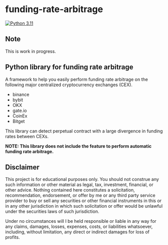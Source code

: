 # funding-rate-arbitrage
[![Python 3.11](https://img.shields.io/badge/python-3.11-blue.svg)](https://www.python.org/downloads/release/python-3110//)

## Note
This is work in progress.

## Python library for funding rate arbitrage

A framework to help you easily perform funding rate arbitrage on the following major centralized cryptocurrency exchanges (CEX).

- binance
- bybit
- OKX
- gate.io
- CoinEx
- Bitget

This library can detect perpetual contract with a large divergence in funding rates between CEXs.

**NOTE: This library does not include the feature to perform automatic funding rate arbitrage.**

[//]: # (## Installation)

[//]: # ()
[//]: # (```bash)

[//]: # (pip install funding-rate-arbitrage)

[//]: # (```)

[//]: # (## Example)

## Disclaimer
This project is for educational purposes only. You should not construe any such information or other material as legal,
tax, investment, financial, or other advice. Nothing contained here constitutes a solicitation, recommendation,
endorsement, or offer by me or any third party service provider to buy or sell any securities or other financial
instruments in this or in any other jurisdiction in which such solicitation or offer would be unlawful under the
securities laws of such jurisdiction.

Under no circumstances will I be held responsible or liable in any way for any claims, damages, losses, expenses, costs,
or liabilities whatsoever, including, without limitation, any direct or indirect damages for loss of profits.